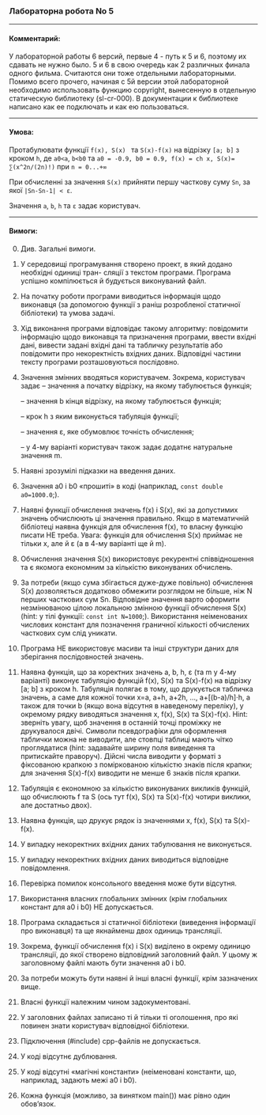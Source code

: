 ### Лабораторна робота No 5

----
#### Комментарий:

У лабораторной работы 6 версий, первые 4 - путь к 5 и 6, поэтому их сдавать не нужно было. 5 и 6 в свою очередь как 2 различных финала одного фильма. Считаются они тоже отдельными лабораторными.
Помимо всего прочего, начиная с 5й версии этой лабораторной необходимо использовать функцию copyright, вынесенную в отдельную статическую библиотеку (sl-cr-000).
В документации к библиотеке написано как ее подключать и как ею пользоваться.

----
#### Умова: 
Протабулювати функції `f(x), S(x) ` та `S(x)-f(x)` на відрізку `[a; b]` з кроком `h`, де `a0<a`, `b<b0` та
`a0 = -0.9, b0 = 0.9, f(x) = ch x, S(x)= ∑(x^2n/(2n)!)` при `n = 0...+∞`

При обчисленні за значення `S(x)` прийняти першу часткову суму `Sn`, за якої `|Sn-Sn-1| < ε`.

Значення `a`, `b`, `h` та `ε` задає користувач.

----
#### Вимоги:
0. Див. Загальні вимоги.

1. У середовищі програмування створено проект, в який додано необхідні одиниці тран-
сляції з текстом програми. Програма успішно компілюється й будується виконуваний файл.

2. На початку роботи програми виводиться інформація щодо виконавця (за допомогою
функції з раніш розробленої статичної бібліотеки) та умова задачі.

3. Хід виконання програми відповідає такому алгоритму: повідомити інформацію щодо
виконавця та призначення програми, ввести вхідні дані, вивести задані вхідні дані та
табличку результатів або повідомити про некоректність вхідних даних. Відповідні частини
тексту програми розташовуються послідовно.

4. Значення змінних вводяться користувачем. Зокрема, користувач задає
    – значення a початку відрізку, на якому табулюється функція;

    – значення b кінця відрізку, на якому табулюється функція;

    – крок h з яким виконується табуляція функції;

    – значення ε, яке обумовлює точність обчислення;

    – у 4-му варіанті користувач також задає додатнє натуральне значення m.

5. Наявні зрозумілі підказки на введення даних.

6. Значення a0 і b0 «прошиті» в коді (наприклад, `const double a0=1000.0`;).

7. Наявні функції обчислення значень f(x) і S(x), які за допустимих значень
обчислюють ці значення правильно. Якщо в математичній бібліотеці наявна функція для
обчислення f(x), то власну функцію писати НЕ треба. Увага: функція для обчислення S(x)
приймає не тільки x, але й ε (а в 4-му варіанті ще й m).

8. Обчислення значення S(x) використовує рекурентні співвідношення та є якомога
економним за кількістю виконуваних обчислень.

9. За потреби (якщо сума збігається дуже-дуже повільно) обчислення S(x) дозволяється
додатково обмежити розглядом не більше, ніж N перших часткових сум Sn. Відповідне
значення варто оформити незмінюваною цілою локальною змінною функції обчислення S(x)
(hint: у тілі функції: `const int N=1000`;). Використання неіменованих числових констант для
позначення граничної кількості обчислених часткових сум слід уникати.

10. Програма НЕ використовує масиви та інші структури даних для зберігання
послідовностей значень.

11. Наявна функція, що за коректних значень a, b, h, ε (та m у 4-му варіанті) виконує
табуляцію функцій f(x), S(x) та S(x)-f(x) на відрізку [a; b] з кроком h. Табуляція полягає в
тому, що друкується табличка значень, а саме для кожної точки x=a, a+h, a+2h, ...,
a+[(b-a)/h]⋅h, а також для точки b (якщо вона відсутня в наведеному переліку), у окремому
рядку виводяться значення x, f(x), S(x) та S(x)-f(x).
Hint: зверніть увагу, щоб значення в останній точці проміжку не друкувалося двічі.
Символи псевдографіки для оформлення таблички можна не виводити, але стовпці
таблиці мають чітко проглядатися (hint: задавайте ширину поля виведення та притискайте
праворуч). Дійсні числа виводити у форматі з фіксованою крапкою з поміркованою
кількістю знаків після крапки; для значення S(x)-f(x) виводити не менше 6 знаків після
крапки.

12. Табуляція є економною за кількістю виконуваних викликів функцій, що обчислюють
f та S (ось тут f(x), S(x) та S(x)-f(x) чотири виклики, але достатньо двох).

13. Наявна функція, що друкує рядок із значеннями x, f(x), S(x) та S(x)-f(x).

14. У випадку некоректних вхідних даних табулювання не виконується.

15. У випадку некоректних вхідних даних виводиться відповідне повідомлення.

16. Перевірка помилок консольного введення може бути відсутня.

17. Використання власних глобальних змінних (крім глобальних констант для a0 і b0) НЕ
допускається.

18. Програма складається зі статичної бібліотеки (виведення інформації про виконавця)
та ще якнайменш двох одиниць трансляції.

19. Зокрема, функції обчислення f(x) і S(x) виділено в окрему одиницю трансляції, до
якої створено відповідний заголовний файл. У цьому ж заголовному файлі мають бути
значення a0 і b0.

20. За потреби можуть бути наявні й інші власні функції, крім зазначених вище.

21. Власні функції належним чином задокументовані.

22. У заголовних файлах записано ті й тільки ті оголошення, про які повинен знати
користувач відповідної бібліотеки.

23. Підключення (#include) cpp-файлів не допускається.

24. У коді відсутнє дублювання.

25. У коді відсутні «магічні константи» (неіменовані константи, що, наприклад, задають
межі a0 і b0).

26. Кожна функція (можливо, за винятком main()) має рівно один обов’язок.